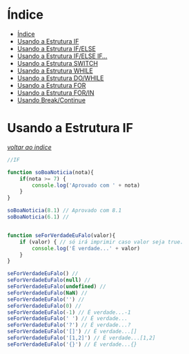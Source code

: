 # Índice

- [Índice](#índice)
- [Usando a Estrutura IF](#usando-a-estrutura-if)
- [Usando a Estrutura IF/ELSE](#usando-a-estrutura-ifelse)
- [Usando a Estrutura IF/ELSE IF…](#usando-a-estrutura-ifelse-if)
- [Usando a Estrutura SWITCH](#usando-a-estrutura-switch)
- [Usando a Estrutura WHILE](#usando-a-estrutura-while)
- [Usando a Estrutura DO/WHILE](#usando-a-estrutura-dowhile)
- [Usando a Estrutura FOR](#usando-a-estrutura-for)
- [Usando a Estrutura FOR/IN](#usando-a-estrutura-forin)
- [Usando Break/Continue](#usando-breakcontinue)

# Usando a Estrutura IF

[*voltar ao indice*](#índice)

```js
//IF

function soBoaNoticia(nota){
    if(nota >= 7) {
        console.log('Aprovado com ' + nota)
    }
}

soBoaNoticia(8.1) // Aprovado com 8.1
soBoaNoticia(6.1) // 


function seForVerdadeEuFalo(valor){
    if (valor) { // só irá imprimir caso valor seja true.
        console.log('É verdade...' + valor)
    }
}

seForVerdadeEuFalo() //
seForVerdadeEuFalo(null) //
seForVerdadeEuFalo(undefined) //
seForVerdadeEuFalo(NaN) //
seForVerdadeEuFalo('') //
seForVerdadeEuFalo(0) //
seForVerdadeEuFalo(-1) // É verdade...-1
seForVerdadeEuFalo(' ') // É verdade...  
seForVerdadeEuFalo('?') // É verdade...?
seForVerdadeEuFalo('[]') // É verdade...[]
seForVerdadeEuFalo('[1,2]') // É verdade...[1,2]
seForVerdadeEuFalo('{}') // É verdade...{}

